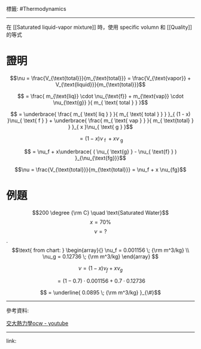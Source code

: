 標籤: #Thermodynamics 

---

在 [[Saturated liquid-vapor mixture]] 時，使用 specific volumn 和 [[Quality]] 的等式

# 證明

$$\nu = \frac{V_{\text{total}}}{m_{\text{total}}} = \frac{V_{\text{vapor}} + V_{\text{liquid}}}{m_{\text{total}}}$$

$$ = \frac{ m_{\text{liq}} \cdot \nu_{\text{f}} + m_{\text{vap}} \cdot \nu_{\text{g}} }{ m_{ \text{ total } } }$$

$$ = \underbrace{ \frac{ m_{ \text{ liq } } }{ m_{ \text{ total } } } }_{ (1 - x) }\nu_{ \text{ f } } + \underbrace{ \frac{ m_{ \text{ vap } } }{ m_{ \text{total} } } }_{ x }\nu_{ \text{ g } }$$

$$ = (1 - x)\nu_{ \text{ f } } + x \nu_{ \text{ g } }$$

$$ = \nu_f + x\underbrace{ ( \nu_{ \text{g} } - \nu_{ \text{f} } ) }_{\nu_{\text{fg}}}$$

$$\nu = \frac{V_{\text{total}}}{m_{\text{total}}} = \nu_f + x \nu_{fg}$$

# 例題

$$200 \degree {\rm C} \quad \text{Saturated Water}$$
$$x = 70 \%$$
$$\nu = ?$$
.
$$\text{ from chart: }
\begin{array}{}
	\nu_f = 0.001156 \; {\rm m^3/kg} \\
	\nu_g = 0.12736 \; {\rm m^3/kg}
\end{array}
$$

$$\nu = (1 - x)\nu_f + x\nu_g$$

$$ = (1 - 0.7) \cdot 0.001156 + 0.7 \cdot 0.12736$$

$$ = \underline{ 0.0895 \; {\rm m^3/kg} }_{\#}$$

---

參考資料:

[交大熱力學ocw - youtube](https://youtube.com/playlist?list=PLj6E8qlqmkFt83RMhWiOggy669xF9Z3aA)

---

link:

